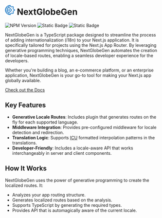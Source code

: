 <h1>
  <picture>
    <source media="(prefers-color-scheme: dark)" srcset="docs/static/img/logo.dark.svg">
    <source media="(prefers-color-scheme: dark)" srcset="docs/static/img/logo.svg">
    <img alt="next-intl" src="docs/static/img/logo.svg" width="32">
  </picture>
  NextGlobeGen
</h1>

![NPM Version](https://img.shields.io/npm/v/next-globe-gen?style=for-the-badge&color=%23CC3534&logo=npm&logoColor=%23CC3534&labelColor=%23eee) ![Static Badge](https://img.shields.io/badge/App%20Router-%23000000?style=for-the-badge&logo=nextdotjs&logoColor=%23000000&label=Next.js&labelColor=%23eee) ![Static Badge](https://img.shields.io/badge/%20Type--safe-%233178C6?style=for-the-badge&logo=typescript&label=TypeScript&labelColor=%23eee)

NextGlobeGen is a TypeScript package designed to streamline the process of adding internationalization (i18n) to your Next.js application. It is specifically tailored for projects using the Next.js App Router. By leveraging generative programming techniques, NextGlobeGen automates the creation of locale-based routes, enabling a seamless developer experience for the developers.

Whether you're building a blog, an e-commerce platform, or an enterprise application, NextGlobeGen is your go-to tool for making your Next.js app globally available.

[Check out the Docs](https://jon1vk.github.io/NextGlobeGen/)

## Key Features

- **Generative Locale Routes**: Includes plugin that generates routes on the fly for each supported language.
- **Middleware Integration**: Provides pre-configured middleware for locale detection and redirection.
- **Translation Logic**: Supports [ICU](https://unicode-org.github.io/icu/userguide/format_parse/messages/) formatted interpolation patterns in the translations.
- **Developer-Friendly**: Includes a locale-aware API that works interchangeably in server and client components.

## How It Works

NextGlobeGen uses the power of generative programming to create the localized routes. It:

- Analyzes your app routing structure.
- Generates localized routes based on the analysis.
- Supports TypeScript by generating the required types.
- Provides API that is automagically aware of the current locale.
